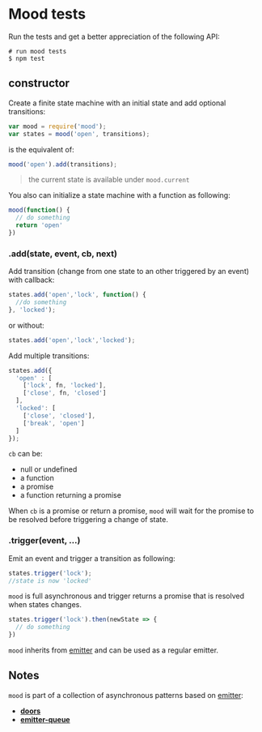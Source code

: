 # Mood tests

Run the tests and get a better appreciation of the following API:

```shell
# run mood tests
$ npm test
```

## constructor

Create a finite state machine with an initial state and add optional transitions:

```js
var mood = require('mood');
var states = mood('open', transitions);
```

is the equivalent of:

```js
mood('open').add(transitions);
```

 > the current state is available under `mood.current`

You also can initialize a state machine with a function as following:

```js
mood(function() {
  // do something
  return 'open'
})
```

### .add(state, event, cb, next)

 Add transition (change from one state to an other triggered by an event) with callback:

```js
states.add('open','lock', function() {
  //do something
}, 'locked');
```
 or without:

```js
states.add('open','lock','locked');
```

 Add multiple transitions:

```js
states.add({
  'open' : [
    ['lock', fn, 'locked'],
    ['close', fn, 'closed']
  ],
  'locked': [
    ['close', 'closed'],
    ['break', 'open']
  ]
});
```

`cb` can be:
  - null or undefined
  - a function
  - a promise
  - a function returning a promise
  
 When `cb` is a promise or return a promise, `mood` will wait for the promise to be resolved before triggering a change of state.

### .trigger(event, ...)

  Emit an event and trigger a transition  as following:

```js
states.trigger('lock');
//state is now 'locked'
```

  `mood` is full asynchronous and trigger returns a promise that is resolved when states changes.


```js
states.trigger('lock').then(newState => {
  // do something
})
```


  `mood` inherits from [emitter](http://github.com/bredele/zeroin) and can be used as a regular emitter.


## Notes

`mood` is part of a collection of asynchronous patterns based on [emitter](http://github.com/component/emitter):
  - **[doors](http://github.com/bredele/doors)**
  - **[emitter-queue](http://github.com/bredele/emitter-queue)**
